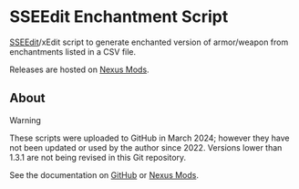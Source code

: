 # SSEEdit Enchantment Script

[SSEEdit]/xEdit script to generate enchanted version of armor/weapon
from enchantments listed in a CSV file.

Releases are hosted on [Nexus Mods].

[SSEEdit]: https://www.nexusmods.com/skyrimspecialedition/mods/164
[Nexus Mods]: https://www.nexusmods.com/skyrimspecialedition/mods/45572

## About

> [!WARNING]
> These scripts were uploaded to GitHub in March 2024;
> however they have not been updated or used by the author since 2022.
> Versions lower than 1.3.1 are not being revised in this Git repository.

See the documentation on [GitHub](./description.md) or [Nexus Mods].
